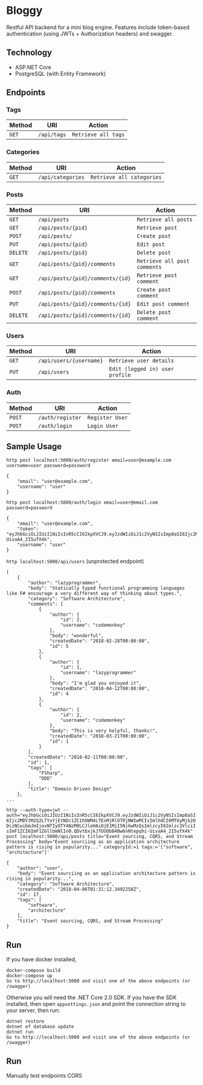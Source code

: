 # Bloggy

Restful API backend for a mini blog engine. Features include token-based
authentication (using JWTs + Authorization headers) and swagger.

Technology
----------
* ASP.NET Core
* PostgreSQL (with Entity Framework)

Endpoints
---------

### Tags
| Method    | URI                                   | Action                                    |
|-----------|---------------------------------------|-------------------------------------------|
| `GET`     | `/api/tags`                           | `Retrieve all tags`                       |

### Categories
| Method    | URI                                   | Action                                    |
|-----------|---------------------------------------|-------------------------------------------|
| `GET`     | `/api/categories`                     | `Retrieve all categories`                 |

### Posts
| Method    | URI                                   | Action                                    |
|-----------|---------------------------------------|-------------------------------------------|
| `GET`     | `/api/posts`                          | `Retrieve all posts`                      |
| `GET`     | `/api/posts/{pid}`                    | `Retrieve post`                           |
| `POST`    | `/api/posts/`                         | `Create post`                             |
| `PUT`     | `/api/posts/{pid}`                    | `Edit post`                               |
| `DELETE`  | `/api/posts/{pid}`                    | `Delete post`                             |
| `GET`     | `/api/posts/{pid}/comments`           | `Retrieve all post comments`              |
| `GET`     | `/api/posts/{pid}/comments/{id}`      | `Retrieve post comment`                   |
| `POST`    | `/api/posts/{pid}/comments`           | `Create post comment`                     |
| `PUT`     | `/api/posts/{pid}/comments/{id}`      | `Edit post comment`                       |
| `DELETE`  | `/api/posts/{pid}/comments/{id}`      | `Delete post comment`                     |

### Users
| Method    | URI                                   | Action                                    |
|-----------|---------------------------------------|-------------------------------------------|
| `GET`     | `/api/users/{username}`               | `Retrieve user details`                   |
| `PUT`     | `/api/users`                          | `Edit (logged in) user profile`           |

### Auth
| Method     | URI                                   | Action                                   |
|------------|---------------------------------------|------------------------------------------|
| `POST`     | `/auth/register`                      | `Register User`                          |
| `POST`     | `/auth/login`                         | `Login User`                             |

Sample Usage
---------------
`http post localhost:5000/auth/register email=user@example.com username=user password=password`

```
{
    "email": "user@example.com", 
    "username": "user"
}
```

`http post localhost:5000/auth/login email=user@email.com password=password`
```
{
    "email": "user@example.com", 
    "token": "eyJhbGciOiJIUzI1NiIsInR5cCI6IkpXVCJ9.eyJzdWIiOiJ1c2VyNSIsImp0aSI6Ijc2MDY3M2Q2LTYxYjEtNDc1ZC1hOWM4LTExMjRlOTRjNWIwMCIsImlhdCI6MTUyMjk2ODczNCwibmJmIjoxNTIyOTY4NzM0LCJleHAiOjE1MjI5NjkwMzQsImlzcyI6Imlzc3VlciIsImF1ZCI6ImF1ZGllbmNlIn0.QDvtbxjkJTUUObB4Bw6nNtepqhi-UivaA4_2I5ufX4k", 
    "username": "user"
}
```

`http localhost:5000/api/users` (unprotected endpoint)

```
[
    {
        "author": "lazyprogrammer", 
        "body": "Statically typed functional programming languages like F# encourage a very different way of thinking about types.", 
        "category": "Software Architecture", 
        "comments": [
            {
                "author": {
                    "id": 2, 
                    "username": "codemonkey"
                }, 
                "body": "wonderful", 
                "createdDate": "2018-02-28T00:00:00", 
                "id": 5
            }, 
            {
                "author": {
                    "id": 1, 
                    "username": "lazyprogrammer"
                }, 
                "body": "I'm glad you enjoyed it", 
                "createdDate": "2018-04-12T00:00:00", 
                "id": 4
            }, 
            {
                "author": {
                    "id": 2, 
                    "username": "codemonkey"
                }, 
                "body": "This is very helpful, thanks!", 
                "createdDate": "2018-03-21T00:00:00", 
                "id": 1
            }
        ], 
        "createdDate": "2018-02-11T00:00:00", 
        "id": 1, 
        "tags": [
            "FSharp", 
            "DDD"
        ], 
        "title": "Domain Driven Design"
    },
...
```

`http --auth-type=jwt --auth="eyJhbGciOiJIUzI1NiIsInR5cCI6IkpXVCJ9.eyJzdWIiOiJ1c2VyNSIsImp0aSI6Ijc2MDY3M2Q2LTYxYjEtNDc1ZC1hOWM4LTExMjRlOTRjNWIwMCIsImlhdCI6MTUyMjk2ODczNCwibmJmIjoxNTIyOTY4NzM0LCJleHAiOjE1MjI5NjkwMzQsImlzcyI6Imlzc3VlciIsImF1ZCI6ImF1ZGllbmNlIn0.QDvtbxjkJTUUObB4Bw6nNtepqhi-UivaA4_2I5ufX4k" 
post localhost:5000/api/posts title="Event sourcing, CQRS, and Stream Processing" body="Event sourciing as an application architecture pattern is rising in popularity..." categoryId:=1 tags:='["software", "architecture"]'`

```
{
    "author": "user", 
    "body": "Event sourciing as an application architecture pattern is rising in popularity...", 
    "category": "Software Architecture", 
    "createdDate": "2018-04-06T01:31:12.3492258Z", 
    "id": 17, 
    "tags": [
        "software", 
        "architecture"
    ], 
    "title": "Event sourcing, CQRS, and Stream Processing"
}
```

Run
---
If you have docker installed,
```
docker-compose build
docker-compose up
Go to http://localhost:5000 and visit one of the above endpoints (or /swagger)
```

Otherwise you will need the .NET Core 2.0 SDK. If you have the SDK installed,
then open `appsettings.json` and point the connection string to your server,
then run:
```
dotnet restore
dotnet ef database update
dotnet run
Go to http://localhost:5000 and visit one of the above endpoints (or /swagger)
```

Run
---
Manually test endpoints
CORS
